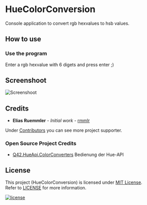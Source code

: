 # HueColorConversion

Console application to convert rgb hexvalues to hsb values.

## How to use

### Use the program
Enter a rgb hexvalue with 6 digets and press enter ;)

## Screenshoot
![Screenshoot](docs/NetworkScanner_Screen.png)

## Credits

* **Elias Ruemmler** - *Initial work* - [rmmlr](https://github.com/rmmlr)

Under [Contributors](https://github.com/100prznt/HueColorConversion/contributors) you can see more project supporter.

### Open Source Project Credits

* [Q42.HueApi.ColorConverters](https://github.com/Q42/Q42.HueApi) Bedienung der Hue-API

## License

This project (HueColorConversion) is licensed under  [MIT License](http://www.opensource.org/licenses/mit-license.php "Read more about the MIT license form").  
Refer to [LICENSE](https://github.com/100prznt/HueColorConversion/blob/master/LICENSE) for more information.

[![license](https://img.shields.io/github/license/100prznt/HueColorConversion.svg)](https://github.com/100prznt/HueColorConversion/blob/master/LICENSE.txt) 
